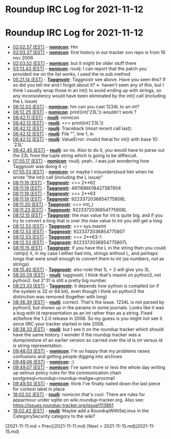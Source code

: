 # Roundup IRC Log for 2021-11-12 #
# Roundup IRC Log for 2021-11-12
* <a href="#02:02.57" id="02:02.57">02:02.57 (EST)</a> - __[nomicon](https://github.com/nomicon)__: Hm
* <a href="#02:03.27" id="02:03.27">02:03.27 (EST)</a> - __[nomicon](https://github.com/nomicon)__: first history in our tracker svn repo is from 16 nov 2006
* <a href="#02:03.52" id="02:03.52">02:03.52 (EST)</a> - __[nomicon](https://github.com/nomicon)__: but it might be older stuff there
* <a href="#03:13.43" id="03:13.43">03:13.43 (EST)</a> - __[nomicon](https://github.com/nomicon)__: rouilj: I can report that the patch you provided me on the list works, I used the re.sub method
* <a href="#05:21.14" id="05:21.14">05:21.14 (EST)</a> - __[Taggnostr](https://github.com/Taggnostr)__: <rouilj> Taggnostr see above. Have you seen this? If so did you tell me and I forgot about it? <- haven't seen any of this, but I think I usually wrap those in an int() to avoid ending up with strings, so any inconsistency would have been eliminated by the int() call (including the L issue)
* <a href="#06:12.03" id="06:12.03">06:12.03 (EST)</a> - __[nomicon](https://github.com/nomicon)__: hm can you cast 1234L to an int?
* <a href="#06:12.25" id="06:12.25">06:12.25 (EST)</a> - __[nomicon](https://github.com/nomicon)__: print(int('23L')) wouldn't work ?
* <a href="#06:42.11" id="06:42.11">06:42.11 (EST)</a> - __[rouilj](https://github.com/rouilj)__: nomicon
* <a href="#06:42.12" id="06:42.12">06:42.12 (EST)</a> - __[rouilj](https://github.com/rouilj)__: >>> print(int('23L'))
* <a href="#06:42.12" id="06:42.12">06:42.12 (EST)</a> - __[rouilj](https://github.com/rouilj)__: Traceback (most recent call last):
* <a href="#06:42.12" id="06:42.12">06:42.12 (EST)</a> - __[rouilj](https://github.com/rouilj)__: File "<stdin>", line 1, in <module>
* <a href="#06:42.12" id="06:42.12">06:42.12 (EST)</a> - __[rouilj](https://github.com/rouilj)__: ValueError: invalid literal for int() with base 10: '23L'
* <a href="#06:42.45" id="06:42.45">06:42.45 (EST)</a> - __[rouilj](https://github.com/rouilj)__: so no. Also to do it, you would have to parse out the 23L from the tuple string which is going to be diffeicult.
* <a href="#07:55.17" id="07:55.17">07:55.17 (EST)</a> - __[nomicon](https://github.com/nomicon)__: rouilj: yeah.. I was just wondering how Taggnostr was doing it =)
* <a href="#07:55.53" id="07:55.53">07:55.53 (EST)</a> - __[nomicon](https://github.com/nomicon)__: or maybe I misunderstood him when he wrote "the int() call (including the L issue)"
* <a href="#08:11.19" id="08:11.19">08:11.19 (EST)</a> - __[Taggnostr](https://github.com/Taggnostr)__: >>> 2**62
* <a href="#08:11.19" id="08:11.19">08:11.19 (EST)</a> - __[Taggnostr](https://github.com/Taggnostr)__: 4611686018427387904
* <a href="#08:11.19" id="08:11.19">08:11.19 (EST)</a> - __[Taggnostr](https://github.com/Taggnostr)__: >>> 2**63
* <a href="#08:11.19" id="08:11.19">08:11.19 (EST)</a> - __[Taggnostr](https://github.com/Taggnostr)__: 9223372036854775808L
* <a href="#08:11.20" id="08:11.20">08:11.20 (EST)</a> - __[Taggnostr](https://github.com/Taggnostr)__: >>> int(_)
* <a href="#08:11.23" id="08:11.23">08:11.23 (EST)</a> - __[Taggnostr](https://github.com/Taggnostr)__: 9223372036854775808L
* <a href="#08:12.15" id="08:12.15">08:12.15 (EST)</a> - __[Taggnostr](https://github.com/Taggnostr)__: the max value for int is quite big, and if you try to convert a long that is over the max value to int you still get a long
* <a href="#08:12.53" id="08:12.53">08:12.53 (EST)</a> - __[Taggnostr](https://github.com/Taggnostr)__: >>> sys.maxint
* <a href="#08:12.53" id="08:12.53">08:12.53 (EST)</a> - __[Taggnostr](https://github.com/Taggnostr)__: 9223372036854775807
* <a href="#08:12.53" id="08:12.53">08:12.53 (EST)</a> - __[Taggnostr](https://github.com/Taggnostr)__: >>> 2**63-1
* <a href="#08:12.53" id="08:12.53">08:12.53 (EST)</a> - __[Taggnostr](https://github.com/Taggnostr)__: 9223372036854775807L
* <a href="#08:15.15" id="08:15.15">08:15.15 (EST)</a> - __[Taggnostr](https://github.com/Taggnostr)__: if you have the L in the string then you could .rstrip() it, in my case I either had ints, strings without L, and perhaps longs that were small enough to convert them to int (as numbers, not as strings)
* <a href="#08:15.40" id="08:15.40">08:15.40 (EST)</a> - __[Taggnostr](https://github.com/Taggnostr)__: also note that 1L + 2 will give you 3L
* <a href="#08:20.29" id="08:20.29">08:20.29 (EST)</a> - __[rouilj](https://github.com/rouilj)__: taggnostr, I think that's maxint on python3, not python2. but 2^31 is still a pretty big number.
* <a href="#08:23.33" id="08:23.33">08:23.33 (EST)</a> - __[Taggnostr](https://github.com/Taggnostr)__: it depends how python is compiled (or if the system is 32 or 64 bit), even though I think on python3 the distinction was removed (together with long)
* <a href="#08:36.39" id="08:36.39">08:36.39 (EST)</a> - __[rouilj](https://github.com/rouilj)__: correct. That's the issue. 1234L is not parsed by python3, but shows up in the params in some journals. Looks like it was a bug with id representation as an int rather than as a string. Fixed at/before the 1.2.0 release in 2006. So my guess is you might not see it since IIRC your tracker started in late 2006.
* <a href="#08:38.33" id="08:38.33">08:38.33 (EST)</a> - __[rouilj](https://github.com/rouilj)__: but I see it on the roundup tracker which should have the same history. I wonder if the roundup tracker was a dump/restore of an earlier version so carried over the id is int versus id is string representation.
* <a href="#09:48.03" id="09:48.03">09:48.03 (EST)</a> - __[nomicon](https://github.com/nomicon)__: I'm so happy that my problems raises confusions and getting people digging into archives
* <a href="#09:48.06" id="09:48.06">09:48.06 (EST)</a> - __[nomicon](https://github.com/nomicon)__: ;)
* <a href="#09:49.07" id="09:49.07">09:49.07 (EST)</a> - __[nomicon](https://github.com/nomicon)__: I've spent more or less the whole day writing up selinux policy rules for the communication chain postgresql+roundup+roundup-mailgw+procmail
* <a href="#09:49.50" id="09:49.50">09:49.50 (EST)</a> - __[nomicon](https://github.com/nomicon)__: think I've finally nailed down the last piece for context label in place
* <a href="#18:02.02" id="18:02.02">18:02.02 (EST)</a> - __[rouilj](https://github.com/rouilj)__: nomicon that's cool. There are rules for apparmour under sqlite on wiki.roundup-tracker.org. Also see: <https://issues.roundup-tracker.org/issue1113861>
* <a href="#18:02.42" id="18:02.42">18:02.42 (EST)</a> - __[rouilj](https://github.com/rouilj)__: Maybe add a RoundupWithSeLinux in the CategorySecurity category to the wiki?

<div class="inpage-footer">
[2021-11-11.md < Prev](2021-11-11.md)
[Next > 2021-11-15.md](2021-11-15.md)
</div>
